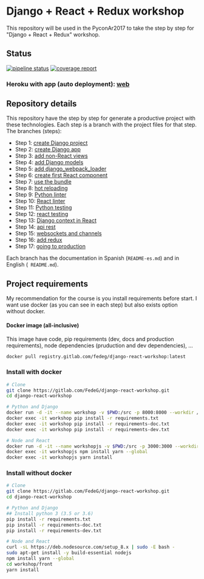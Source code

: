 # Django + React + Redux workshop
This repository will be used in the PyconAr2017 to take the step by step for "Django + React + Redux" workshop.

## Status
[![pipeline status](https://gitlab.com/FedeG/django-react-workshop/badges/master/pipeline.svg)](https://gitlab.com/FedeG/django-react-workshop/commits/master) [![coverage report](https://gitlab.com/FedeG/django-react-workshop/badges/master/coverage.svg)](https://gitlab.com/FedeG/django-react-workshop/commits/master)

### Heroku with app (auto deployment): [web](https://django-react-workshop.herokuapp.com)

## Repository details
This repository have the step by step for generate a productive project with these technologies.
Each step is a branch with the project files for that step.
The branches (steps):
- Step 1:  [create Django project](/en/step1_create_project)
- Step 2:  [create Django app](/en/step2_create_django_app)
- Step 3:  [add non-React views](/en/step3_add_non_react_views)
- Step 4:  [add Django models](/en/step4_add_django_models)
- Step 5:  [add django_webpack_loader](/en/step5_add_django_webpack_loader)
- Step 6:  [create first React component](/en/step6_create_first_react_component)
- Step 7:  [use the bundle](/en/step7_use_the_bundle)
- Step 8:  [hot reloading](/en/step8_hot_reloading)
- Step 9:  [Python linter](/en/step9_python_linter)
- Step 10: [React linter](/en/step10_react_linter)
- Step 11: [Python testing](/en/step11_python_testing)
- Step 12: [react testing](/en/step12_react_testing)
- Step 13: [Django context in React](/en/step13_django_context_in_react)
- Step 14: [api rest](/en/step14_api_rest)
- Step 15: [websockets and channels](/en/step15_websockets_and_channels)
- Step 16: [add redux](/en/step16_add_redux)
- Step 17: [going to production](/en/step17_going_to_production)

Each branch has the documentation in Spanish (`README-es.md`) and in English (` README.md`).

## Project requirements
My recommendation for the course is you install requirements before start.
I want use docker (as you can see in each step) but also exists option without docker.

#### Docker image (all-inclusive)
This image have code, pip requirements (dev, docs and production requirements), node dependencies (pruduction and dev dependencies), ...
```bash
docker pull registry.gitlab.com/fedeg/django-react-workshop:latest
```

### Install with docker
```bash
# Clone
git clone https://gitlab.com/FedeG/django-react-workshop.git
cd django-react-workshop

# Python and Django
docker run -d -it --name workshop -v $PWD:/src -p 8000:8000 --workdir /src python:3.6 bash
docker exec -it workshop pip install -r requirements.txt
docker exec -it workshop pip install -r requirements-doc.txt
docker exec -it workshop pip install -r requirements-dev.txt

# Node and React
docker run -d -it --name workshopjs -v $PWD:/src -p 3000:3000 --workdir /src/workshop/front node:8 bash
docker exec -it workshopjs npm install yarn --global
docker exec -it workshopjs yarn install
```

### Install without docker
```bash
# Clone
git clone https://gitlab.com/FedeG/django-react-workshop.git
cd django-react-workshop

# Python and Django
## Install python 3 (3.5 or 3.6)
pip install -r requirements.txt
pip install -r requirements-doc.txt
pip install -r requirements-dev.txt

# Node and React
curl -sL https://deb.nodesource.com/setup_8.x | sudo -E bash -
sudo apt-get install -y build-essential nodejs
npm install yarn --global
cd workshop/front
yarn install
```
